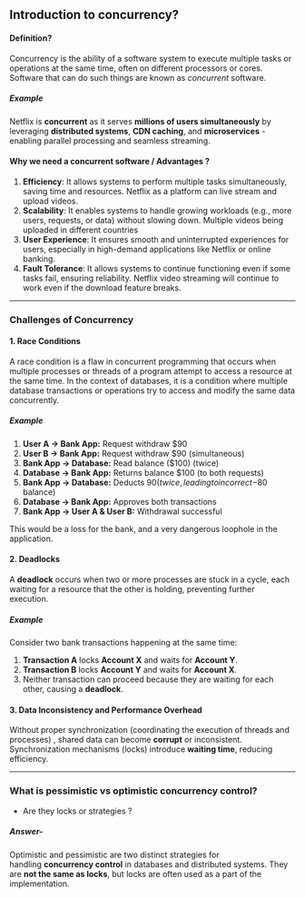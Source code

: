 
## Introduction to concurrency?

#### Definition?

Concurrency is the ability of a software system to execute multiple tasks or operations at the same time, often on different processors or cores. Software that can do such things are known as _concurrent_ software.

##### Example 
Netflix is **concurrent** as it serves **millions of users simultaneously** by leveraging **distributed systems**, **CDN caching**, and **microservices** - enabling parallel processing and seamless streaming.

####  Why we need a concurrent software / Advantages ? 

1. **Efficiency**: It allows systems to perform multiple tasks simultaneously, saving time and resources. Netflix as a platform can live stream and upload videos. 
2. **Scalability**: It enables systems to handle growing workloads (e.g., more users, requests, or data) without slowing down. Multiple videos being uploaded in different countries
3. **User Experience**: It ensures smooth and uninterrupted experiences for users, especially in high-demand applications like Netflix or online banking.
4. **Fault Tolerance**: It allows systems to continue functioning even if some tasks fail, ensuring reliability. Netflix video streaming will continue to work even if the download feature breaks.

---

### Challenges of Concurrency 

#### 1. Race Conditions 
A race condition is a flaw in concurrent programming that occurs when multiple processes or threads of a program attempt to access a resource at the same time. In the context of databases, it is a condition where multiple database transactions or operations try to access and modify the same data concurrently.

#####  Example
1. **User A → Bank App:** Request withdraw $90
2. **User B → Bank App:** Request withdraw $90 (simultaneous)
3. **Bank App → Database:** Read balance ($100) (twice)
4. **Database → Bank App:** Returns balance $100 (to both requests)
5. **Bank App → Database:** Deducts $90 (twice, leading to incorrect -$80 balance)
6. **Database → Bank App:** Approves both transactions
7. **Bank App → User A & User B:** Withdrawal successful

This would be a loss for the bank, and a very dangerous loophole in the application.

#### 2. Deadlocks
A **deadlock** occurs when two or more processes are stuck in a cycle, each waiting for a resource that the other is holding, preventing further execution.
#####  Example
Consider two bank transactions happening at the same time:
1. **Transaction A** locks **Account X** and waits for **Account Y**.
2. **Transaction B** locks **Account Y** and waits for **Account X**.
3. Neither transaction can proceed because they are waiting for each other, causing a **deadlock**.

#### 3. Data Inconsistency and Performance Overhead

Without proper synchronization (coordinating the execution of threads and processes) , shared data can become **corrupt** or inconsistent.
Synchronization mechanisms (locks) introduce **waiting time**, reducing efficiency.

---

### What is pessimistic vs optimistic concurrency control? 
 - Are they locks or strategies ?
##### Answer- 
Optimistic and pessimistic are two distinct strategies for handling **concurrency control** in databases and distributed systems. They are **not the same as locks**, but locks are often used as a part of the implementation. 



